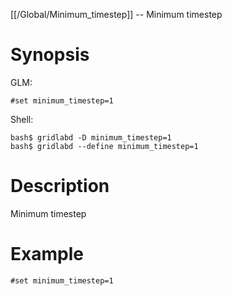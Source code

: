 [[/Global/Minimum_timestep]] -- Minimum timestep

# Synopsis

GLM:

~~~
#set minimum_timestep=1
~~~

Shell:

~~~
bash$ gridlabd -D minimum_timestep=1
bash$ gridlabd --define minimum_timestep=1
~~~

# Description

Minimum timestep

# Example

~~~
#set minimum_timestep=1
~~~
